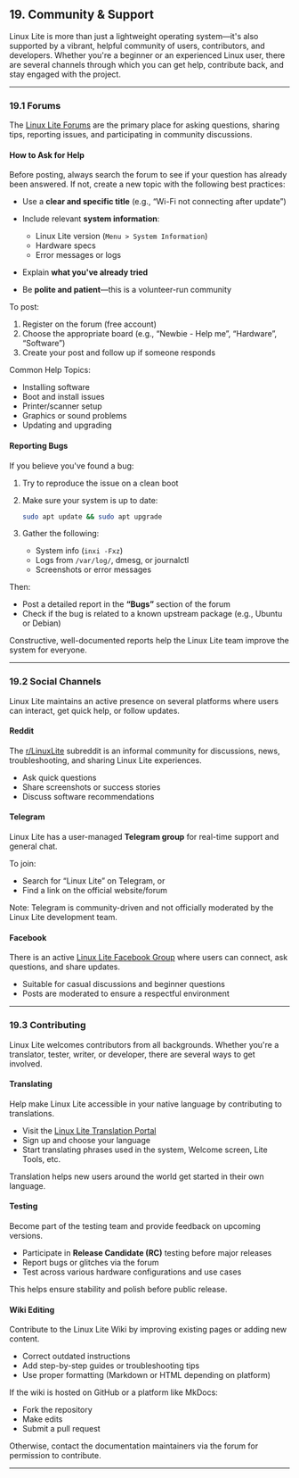 ## 19. Community & Support

Linux Lite is more than just a lightweight operating system—it's also supported by a vibrant, helpful community of users, contributors, and developers. Whether you're a beginner or an experienced Linux user, there are several channels through which you can get help, contribute back, and stay engaged with the project.

---

### 19.1 Forums

The [Linux Lite Forums](https://www.linuxliteos.com/forums/) are the primary place for asking questions, sharing tips, reporting issues, and participating in community discussions.

#### How to Ask for Help

Before posting, always search the forum to see if your question has already been answered. If not, create a new topic with the following best practices:

* Use a **clear and specific title** (e.g., “Wi-Fi not connecting after update”)
* Include relevant **system information**:

  * Linux Lite version (`Menu > System Information`)
  * Hardware specs
  * Error messages or logs
* Explain **what you've already tried**
* Be **polite and patient**—this is a volunteer-run community

To post:

1. Register on the forum (free account)
2. Choose the appropriate board (e.g., “Newbie - Help me”, “Hardware”, “Software”)
3. Create your post and follow up if someone responds

Common Help Topics:

* Installing software
* Boot and install issues
* Printer/scanner setup
* Graphics or sound problems
* Updating and upgrading

#### Reporting Bugs

If you believe you've found a bug:

1. Try to reproduce the issue on a clean boot
2. Make sure your system is up to date:

   ```bash
   sudo apt update && sudo apt upgrade
   ```
3. Gather the following:

   * System info (`inxi -Fxz`)
   * Logs from `/var/log/`, dmesg, or journalctl
   * Screenshots or error messages

Then:

* Post a detailed report in the **“Bugs”** section of the forum
* Check if the bug is related to a known upstream package (e.g., Ubuntu or Debian)

Constructive, well-documented reports help the Linux Lite team improve the system for everyone.

---

### 19.2 Social Channels

Linux Lite maintains an active presence on several platforms where users can interact, get quick help, or follow updates.

#### Reddit

The [r/LinuxLite](https://www.reddit.com/r/LinuxLite/) subreddit is an informal community for discussions, news, troubleshooting, and sharing Linux Lite experiences.

* Ask quick questions
* Share screenshots or success stories
* Discuss software recommendations

#### Telegram

Linux Lite has a user-managed **Telegram group** for real-time support and general chat.

To join:

* Search for “Linux Lite” on Telegram, or
* Find a link on the official website/forum

Note: Telegram is community-driven and not officially moderated by the Linux Lite development team.

#### Facebook

There is an active [Linux Lite Facebook Group](https://www.facebook.com/groups/linuxlite) where users can connect, ask questions, and share updates.

* Suitable for casual discussions and beginner questions
* Posts are moderated to ensure a respectful environment

---

### 19.3 Contributing

Linux Lite welcomes contributors from all backgrounds. Whether you're a translator, tester, writer, or developer, there are several ways to get involved.

#### Translating

Help make Linux Lite accessible in your native language by contributing to translations.

* Visit the [Linux Lite Translation Portal](https://www.transifex.com/linux-lite/)
* Sign up and choose your language
* Start translating phrases used in the system, Welcome screen, Lite Tools, etc.

Translation helps new users around the world get started in their own language.

#### Testing

Become part of the testing team and provide feedback on upcoming versions.

* Participate in **Release Candidate (RC)** testing before major releases
* Report bugs or glitches via the forum
* Test across various hardware configurations and use cases

This helps ensure stability and polish before public release.

#### Wiki Editing

Contribute to the Linux Lite Wiki by improving existing pages or adding new content.

* Correct outdated instructions
* Add step-by-step guides or troubleshooting tips
* Use proper formatting (Markdown or HTML depending on platform)

If the wiki is hosted on GitHub or a platform like MkDocs:

* Fork the repository
* Make edits
* Submit a pull request

Otherwise, contact the documentation maintainers via the forum for permission to contribute.

---

